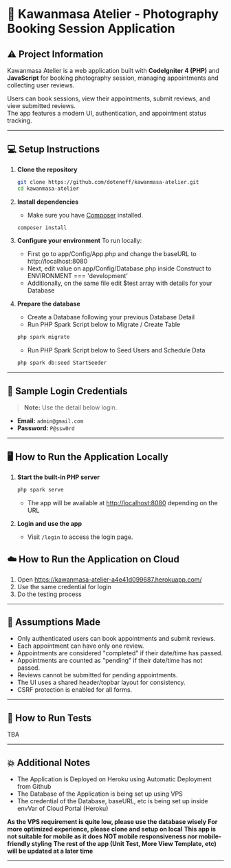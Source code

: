 # 📸 Kawanmasa Atelier - Photography Booking Session Application

## ⚠️ Project Information

Kawanmasa Atelier is a web application built with **CodeIgniter 4 (PHP)** and **JavaScript** for booking photography session, managing appointments and collecting user reviews.

Users can book sessions, view their appointments, submit reviews, and view submitted reviews.  
The app features a modern UI, authentication, and appointment status tracking.

---

## 💻 Setup Instructions

1. **Clone the repository**
    ```bash
    git clone https://github.com/doteneff/kawanmasa-atelier.git
    cd kawanmasa-atelier
    ```

2. **Install dependencies**
    - Make sure you have [Composer](https://getcomposer.org/) installed.
    ```bash
    composer install
    ```

3. **Configure your environment**
    To run locally:
    - First go to app/Config/App.php and change the baseURL to http://localhost:8080
    - Next, edit value on app/Config/Database.php inside Construct to ENVIRONMENT === 'development'
    - Additionally, on the same file edit $test array with details for your Database
   

4. **Prepare the database**
    - Create a Database following your previous Database Detail 
    - Run PHP Spark Script below to Migrate / Create Table
    ```bash
    php spark migrate
    ```
    - Run PHP Spark Script below to Seed Users and Schedule Data
    ```bash
    php spark db:seed StartSeeder
    ```

---

## 🔑 Sample Login Credentials

> **Note:** Use the detail below login.

- **Email:** `admin@gmail.com`
- **Password:** `P@ssw0rd`

--- 

## 🖥️ How to Run the Application Locally

1. **Start the built-in PHP server**
    ```bash
    php spark serve
    ```
    - The app will be available at [http://localhost:8080](http://localhost:8080) depending on the URL

2. **Login and use the app**
    - Visit `/login` to access the login page.


## ☁️ How to Run the Application on Cloud
1. Open https://kawanmasa-atelier-a4e41d099687.herokuapp.com/
2. Use the same credential for login
3. Do the testing process

---

## 🤔 Assumptions Made

- Only authenticated users can book appointments and submit reviews.
- Each appointment can have only one review.
- Appointments are considered "completed" if their date/time has passed.
- Appointments are counted as "pending" if their date/time has not passed.
- Reviews cannot be submitted for pending appointments.
- The UI uses a shared header/topbar layout for consistency.
- CSRF protection is enabled for all forms.

---

## 🧪 How to Run Tests

TBA

---

## 💥 Additional Notes

- The Application is Deployed on Heroku using Automatic Deployment from Github
- The Database of the Application is being set up using VPS
- The credential of the Database, baseURL, etc is being set up inside envVar of Cloud Portal (Heroku)

**As the VPS requirement is quite low, please use the database wisely**
**For more optimized experience, please clone and setup on local**
**This app is not suitable for mobile as it does NOT mobile responsiveness nor mobile-friendly styling**
**The rest of the app (Unit Test, More View Template, etc) will be updated at a later time**


---